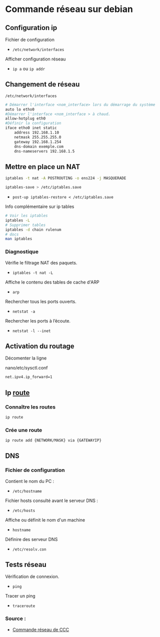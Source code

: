 # Commande réseau sur debian

## Configuration ip

Fichier de configuration

- `/etc/network/interfaces`

Afficher configuration réseau

- `ip a` ou `ip addr`


## Changement de réseau

`/etc/network/interfaces`
  
```bash
# Démarrer l'interface <nom_interface> lors du démarrage du système
auto lo etho0
#Démarrer l'interface <nom_interface > à chaud.
allow-hotplug eth0
#Définir la configuration
iface etho0 inet static
    address 192.168.1.10
    netmask 255.255.255.0
    gateway 192.168.1.254
    dns-domain exemple.com
    dns-nameservers 192.168.1.5
```

## Mettre en place un NAT

```bash
iptables -t nat -A POSTROUTING -o ens224 -j MASQUERADE

iptables-save > /etc/iptables.save
```

- `post-up iptables-restore < /etc/iptables.save`

Info complémentaire sur ip tables

```bash
# Voir les iptables
iptables -L
# Supprimer tables
iptables -d chain rulenum
# docs
man iptables
```

### Diagnostique 

Vérifie le filtrage NAT des paquets.

- `iptables -t nat -L` 


Affiche le contenu des tables de cache d'ARP

- `arp`

Rechercher tous les ports ouverts.

- `netstat -a`

Rechercher les ports à l’écoute.

- `netstat -l --inet`

## Activation du routage

Décomenter la ligne

nano/etc/sysctl.conf
```bash
net.ipv4.ip_forward=1
```


## Ip [route](https://www.cyberciti.biz/faq/ip-route-add-network-command-for-linux-explained/) 

### Connaître les routes

```bash
ip route
```

### Crée une route

```bash
ip route add {NETWORK/MASK} via {GATEWAYIP}
```


## DNS

### Fichier de configuration

Contient le nom du PC :

- `/etc/hostname`

Fichier hosts consulté avant le serveur DNS :

- `/etc/hosts`

Affiche ou définit le nom d'un machine

- `hostname`

Définire des serveur DNS
- `/etc/resolv.con`

## Tests réseau

Vérification de connexion.

- `ping`

Tracer un ping

- `traceroute`

### Source :

- [Commande réseau de CCC](commandeReseau.pdf)
